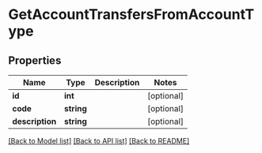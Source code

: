 # GetAccountTransfersFromAccountType

## Properties
Name | Type | Description | Notes
------------ | ------------- | ------------- | -------------
**id** | **int** |  | [optional] 
**code** | **string** |  | [optional] 
**description** | **string** |  | [optional] 

[[Back to Model list]](../../README.md#documentation-for-models) [[Back to API list]](../../README.md#documentation-for-api-endpoints) [[Back to README]](../../README.md)

